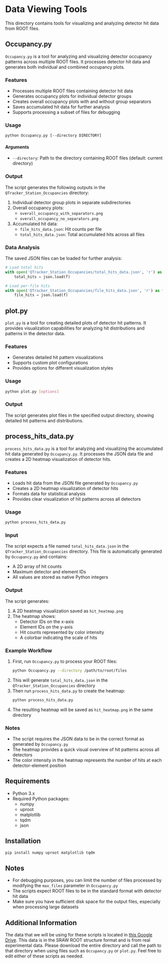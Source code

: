 # Data Viewing Tools

This directory contains tools for visualizing and analyzing detector hit data from ROOT files.

## Occupancy.py

`Occupancy.py` is a tool for analyzing and visualizing detector occupancy patterns across multiple ROOT files. It processes detector hit data and generates both individual and combined occupancy plots.

### Features
- Processes multiple ROOT files containing detector hit data
- Generates occupancy plots for individual detector groups
- Creates overall occupancy plots with and without group separators
- Saves accumulated hit data for further analysis
- Supports processing a subset of files for debugging

### Usage
```bash
python Occupancy.py [--directory DIRECTORY]
```

#### Arguments
- `--directory`: Path to the directory containing ROOT files (default: current directory)

### Output
The script generates the following outputs in the `QTracker_Station_Occupancies` directory:
1. Individual detector group plots in separate subdirectories
2. Overall occupancy plots:
   - `overall_occupancy_with_separators.png`
   - `overall_occupancy_no_separators.png`
3. Accumulated hit data:
   - `file_hits_data.json`: Hit counts per file
   - `total_hits_data.json`: Total accumulated hits across all files

### Data Analysis
The saved JSON files can be loaded for further analysis:
```python
# Load total hits
with open('QTracker_Station_Occupancies/total_hits_data.json', 'r') as f:
    total_hits = json.load(f)

# Load per-file hits
with open('QTracker_Station_Occupancies/file_hits_data.json', 'r') as f:
    file_hits = json.load(f)
```

## plot.py

`plot.py` is a tool for creating detailed plots of detector hit patterns. It provides visualization capabilities for analyzing hit distributions and patterns in the detector data.

### Features
- Generates detailed hit pattern visualizations
- Supports custom plot configurations
- Provides options for different visualization styles

### Usage
```bash
python plot.py [options]
```

### Output
The script generates plot files in the specified output directory, showing detailed hit patterns and distributions.

## process_hits_data.py

`process_hits_data.py` is a tool for analyzing and visualizing the accumulated hit data generated by `Occupancy.py`. It processes the JSON data file and creates a 2D heatmap visualization of detector hits.

### Features
- Loads hit data from the JSON file generated by `Occupancy.py`
- Creates a 2D heatmap visualization of detector hits
- Formats data for statistical analysis
- Provides clear visualization of hit patterns across all detectors

### Usage
```bash
python process_hits_data.py
```

### Input
The script expects a file named `total_hits_data.json` in the `QTracker_Station_Occupancies` directory. This file is automatically generated by `Occupancy.py` and contains:
- A 2D array of hit counts
- Maximum detector and element IDs
- All values are stored as native Python integers

### Output
The script generates:
1. A 2D heatmap visualization saved as `hit_heatmap.png`
2. The heatmap shows:
   - Detector IDs on the x-axis
   - Element IDs on the y-axis
   - Hit counts represented by color intensity
   - A colorbar indicating the scale of hits

### Example Workflow
1. First, run `Occupancy.py` to process your ROOT files:
   ```bash
   python Occupancy.py --directory /path/to/root/files
   ```
2. This will generate `total_hits_data.json` in the `QTracker_Station_Occupancies` directory
3. Then run `process_hits_data.py` to create the heatmap:
   ```bash
   python process_hits_data.py
   ```
4. The resulting heatmap will be saved as `hit_heatmap.png` in the same directory

### Notes
- The script requires the JSON data to be in the correct format as generated by `Occupancy.py`
- The heatmap provides a quick visual overview of hit patterns across all detectors
- The color intensity in the heatmap represents the number of hits at each detector-element position

## Requirements
- Python 3.x
- Required Python packages:
  - numpy
  - uproot
  - matplotlib
  - tqdm
  - json

## Installation
```bash
pip install numpy uproot matplotlib tqdm
```

## Notes
- For debugging purposes, you can limit the number of files processed by modifying the `max_files` parameter in `Occupancy.py`
- The scripts expect ROOT files to be in the standard format with detector hit data
- Make sure you have sufficient disk space for the output files, especially when processing large datasets 

## Additional Information

The data that we will be using for these scripts is located in [this Google Drive](https://drive.google.com/drive/folders/1w2mU1nDPTJMfll2MEAYWxTa-N9PvQuhs?usp=share_link). This data is in the SRAW ROOT structure format and is from real experimental data. Please download the entire directory and call the path to that directory when using files such as `Occupancy.py` or `plot.py`. Feel free to edit either of these scripts as needed.